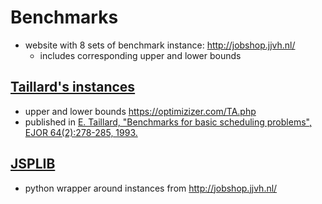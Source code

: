 # Benchmarks

- website with 8 sets of benchmark instance: http://jobshop.jjvh.nl/
    - includes corresponding upper and lower bounds

## [Taillard's instances](http://mistic.heig-vd.ch/taillard/problemes.dir/ordonnancement.dir/ordonnancement.html)

- upper and lower bounds https://optimizizer.com/TA.php
- published in [E. Taillard, "Benchmarks for basic scheduling problems", EJOR 64(2):278-285, 1993.](http://mistic.heig-vd.ch/taillard/articles.dir/Taillard1993EJOR.pdf)

## [JSPLIB](https://github.com/tamy0612/JSPLIB/tree/master)

- python wrapper around instances from http://jobshop.jjvh.nl/